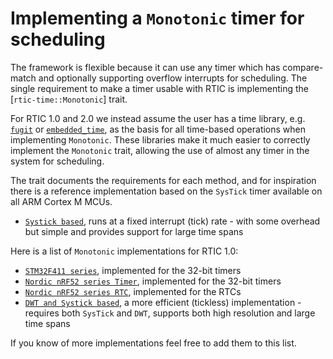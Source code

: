 # Implementing a `Monotonic` timer for scheduling

The framework is flexible because it can use any timer which has compare-match and optionally supporting overflow interrupts for scheduling. The single requirement to make a timer usable with RTIC is implementing the [`rtic-time::Monotonic`] trait.

For RTIC 1.0 and 2.0 we instead assume the user has a time library, e.g. [`fugit`] or [`embedded_time`], as the basis for all time-based operations when implementing `Monotonic`. These libraries make it much easier to correctly implement the `Monotonic` trait, allowing the use of
almost any timer in the system for scheduling.

The trait documents the requirements for each method, and for inspiration
there is a reference implementation based on the `SysTick` timer available on all ARM Cortex M MCUs. 

- [`Systick based`], runs at a fixed interrupt (tick) rate - with some overhead but simple and provides support for large time spans

Here is a list of `Monotonic` implementations for RTIC 1.0:

- [`STM32F411 series`], implemented for the 32-bit timers
- [`Nordic nRF52 series Timer`], implemented for the 32-bit timers
- [`Nordic nRF52 series RTC`], implemented for the RTCs
- [`DWT and Systick based`], a more efficient (tickless) implementation - requires both `SysTick` and `DWT`, supports both high resolution and large time spans

If you know of more implementations feel free to add them to this list.

[`rtic_time::Monotonic`]: https://docs.rs/rtic_time/
[`fugit`]: https://docs.rs/fugit/
[`embedded_time`]: https://docs.rs/embedded_time/
[`STM32F411 series`]: https://github.com/kalkyl/f411-rtic/blob/a696fce7d6d19fda2356c37642c4d53547982cca/src/mono.rs
[`Nordic nRF52 series Timer`]: https://github.com/kalkyl/nrf-play/blob/47f4410d4e39374c18ff58dc17c25159085fb526/src/mono.rs
[`Nordic nRF52 series RTC`]: https://gist.github.com/korken89/fe94a475726414dd1bce031c76adc3dd
[`Systick based`]: https://github.com/rtic-monotonics
[`DWT and Systick based`]: https://github.com/rtic-rs/dwt-systick-monotonic
